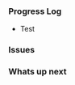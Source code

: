 ### Progress Log
- Test
### Issues

### Whats up next
<!--stackedit_data:
eyJoaXN0b3J5IjpbLTI0Nzk2NTkyLDc3MTI2NzAxOV19
-->